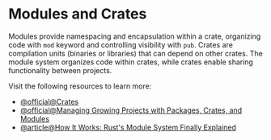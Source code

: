# Modules and Crates

Modules provide namespacing and encapsulation within a crate, organizing code with `mod` keyword and controlling visibility with `pub`. Crates are compilation units (binaries or libraries) that can depend on other crates. The module system organizes code within crates, while crates enable sharing functionality between projects.

Visit the following resources to learn more:

- [@official@Crates](https://doc.rust-lang.org/rust-by-example/crates.html)
- [@official@Managing Growing Projects with Packages, Crates, and Modules](https://doc.rust-lang.org/book/ch07-00-managing-growing-projects-with-packages-crates-and-modules.html)
- [@article@How It Works: Rust's Module System Finally Explained](https://confidence.sh/blog/rust-module-system-explained/)